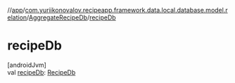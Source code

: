 //[app](../../../index.md)/[com.yuriikonovalov.recipeapp.framework.data.local.database.model.relation](../index.md)/[AggregateRecipeDb](index.md)/[recipeDb](recipe-db.md)

# recipeDb

[androidJvm]\
val [recipeDb](recipe-db.md): [RecipeDb](../../com.yuriikonovalov.recipeapp.framework.data.local.database.model/-recipe-db/index.md)
